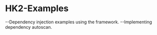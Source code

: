 # HK2-Examples
--Dependency injection examples using the framework.
--Implementing dependency autoscan.
